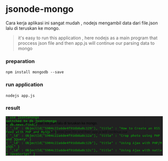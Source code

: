 # jsonode-mongo
Cara kerja aplikasi ini sangat mudah , nodejs mengambil data dari file.json lalu di teruskan ke mongo.<br>
>it's easy to run this application , here nodejs as a main program that proccess json file and then app.js will continue our parsing data to mongo

### preparation
```
npm install mongodb --save
```

### run application
```
nodejs app.js
```

### result
![hasil dari penyimpanan data ke mongo](https://github.com/joexce/jsonode-mongo/blob/master/ssmongo.png "first result of mongo")
